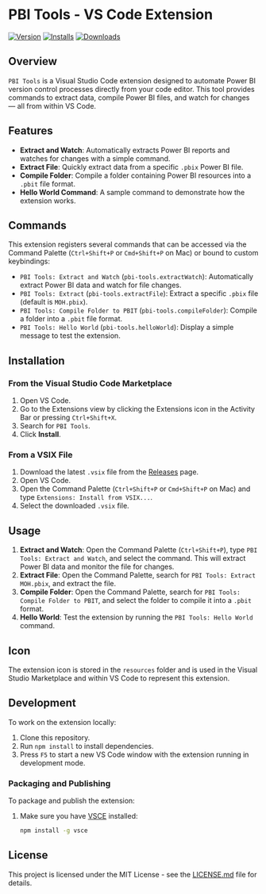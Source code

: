 # PBI Tools - VS Code Extension

[![Version](https://vsmarketplacebadge.apphb.com/version/Nesrunas.pbi-tools.svg)](https://marketplace.visualstudio.com/items?itemName=Nesrunas.pbi-tools)
[![Installs](https://vsmarketplacebadge.apphb.com/installs/Nesrunas.pbi-tools.svg)](https://marketplace.visualstudio.com/items?itemName=Nesrunas.pbi-tools)
[![Downloads](https://vsmarketplacebadge.apphb.com/downloads/Nesrunas.pbi-tools.svg)](https://marketplace.visualstudio.com/items?itemName=Nesrunas.pbi-tools)

## Overview

`PBI Tools` is a Visual Studio Code extension designed to automate Power BI version control processes directly from your code editor. This tool provides commands to extract data, compile Power BI files, and watch for changes — all from within VS Code.

## Features

- **Extract and Watch**: Automatically extracts Power BI reports and watches for changes with a simple command.
- **Extract File**: Quickly extract data from a specific `.pbix` Power BI file.
- **Compile Folder**: Compile a folder containing Power BI resources into a `.pbit` file format.
- **Hello World Command**: A sample command to demonstrate how the extension works.

## Commands

This extension registers several commands that can be accessed via the Command Palette (`Ctrl+Shift+P` or `Cmd+Shift+P` on Mac) or bound to custom keybindings:

- `PBI Tools: Extract and Watch` (`pbi-tools.extractWatch`): Automatically extract Power BI data and watch for file changes.
- `PBI Tools: Extract` (`pbi-tools.extractFile`): Extract a specific `.pbix` file (default is `MOH.pbix`).
- `PBI Tools: Compile Folder to PBIT` (`pbi-tools.compileFolder`): Compile a folder into a `.pbit` file format.
- `PBI Tools: Hello World` (`pbi-tools.helloWorld`): Display a simple message to test the extension.

## Installation

### From the Visual Studio Code Marketplace

1. Open VS Code.
2. Go to the Extensions view by clicking the Extensions icon in the Activity Bar or pressing `Ctrl+Shift+X`.
3. Search for `PBI Tools`.
4. Click **Install**.

### From a VSIX File

1. Download the latest `.vsix` file from the [Releases](https://github.com/your-repo/pbi-tools/releases) page.
2. Open VS Code.
3. Open the Command Palette (`Ctrl+Shift+P` or `Cmd+Shift+P` on Mac) and type `Extensions: Install from VSIX...`.
4. Select the downloaded `.vsix` file.

## Usage

1. **Extract and Watch**: Open the Command Palette (`Ctrl+Shift+P`), type `PBI Tools: Extract and Watch`, and select the command. This will extract Power BI data and monitor the file for changes.
2. **Extract File**: Open the Command Palette, search for `PBI Tools: Extract MOH.pbix`, and extract the file.
3. **Compile Folder**: Open the Command Palette, search for `PBI Tools: Compile Folder to PBIT`, and select the folder to compile it into a `.pbit` format.
4. **Hello World**: Test the extension by running the `PBI Tools: Hello World` command.

## Icon

The extension icon is stored in the `resources` folder and is used in the Visual Studio Marketplace and within VS Code to represent this extension.

## Development

To work on the extension locally:

1. Clone this repository.
2. Run `npm install` to install dependencies.
3. Press `F5` to start a new VS Code window with the extension running in development mode.

### Packaging and Publishing

To package and publish the extension:

1. Make sure you have [VSCE](https://code.visualstudio.com/api/working-with-extensions/publishing-extension) installed:

   ```bash
   npm install -g vsce

## License

This project is licensed under the MIT License - see the [LICENSE.md](./LICENSE.md) file for details.

